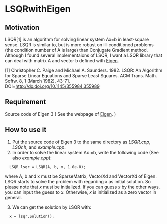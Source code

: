 # LSQRwithEigen

## Motivation
LSQR[1] is an algorithm for solving linear system Ax=b in least-square sense. LSQR is similar to, but is more robust on ill-conditioned problems (the condition number of A is large) than Conjugate Gradient method. Although I found several implementaions of LSQR, I want a LSQR library that can deal with matrix A and vector b defined with [Eigen](http://eigen.tuxfamily.org/index.php). 

[1] Christopher C. Paige and Michael A. Saunders. 1982. LSQR: An Algorithm for Sparse Linear Equations and Sparse Least Squares. ACM Trans. Math. Softw. 8, 1 (March 1982), 43-71. DOI=http://dx.doi.org/10.1145/355984.355989


## Requirement
Source code of Eigen 3 
( See the webpage of [Eigen](http://eigen.tuxfamily.org/index.php). )

## How to use it

1. Put the source code of Eigen 3 to the same directory as *LSQR.cpp*, *LSQr.h*, and *example.cpp*.
2. In order to solve the linear system Ax =b, write the following code (See also *example.cpp*):

  ```
    LSQR lsqr =	LSQR(A, b, x, 1.0e-8);
  ```
  where A, b and x must be SparseMatrix<double>, VectorXd and VectorXd of Eigen. LSQR starts to solve the problem with regarding *x* as initial solution. So please note that *x* must be initialized. If you can guess *x* by the other ways, you can input the guess to *x*. Otherwise, *x* is initialized as a zero vector in general.
  
3. We can get the solution by LSQR with:

  ```
    x =	lsqr.Solution();
  ```


